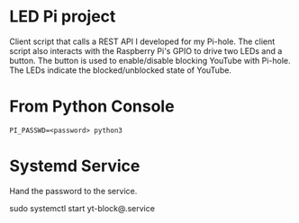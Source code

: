# LED Pi project
Client script that calls a REST API I developed for my Pi-hole. 
The client script also interacts with the Raspberry Pi's GPIO to drive two LEDs and a button. 
The button is used to enable/disable blocking YouTube with Pi-hole.
The LEDs indicate the blocked/unblocked state of YouTube.


# From Python Console
`PI_PASSWD=<password> python3 `


# Systemd Service
Hand the password to the service.

sudo systemctl start yt-block@<password>.service